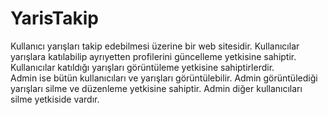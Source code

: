 # YarisTakip
Kullanıcı yarışları takip edebilmesi üzerine bir web sitesidir. Kullanıcılar yarışlara katılabilip ayrıyetten profilerini güncelleme yetkisine sahiptir. Kullanıcılar katıldığı yarışları görüntüleme yetkisine sahiptirlerdir.  
Admin ise bütün kullanıcıları ve yarışları görüntülebilir. Admin görüntülediği yarışları silme ve düzenleme yetkisine sahiptir. Admin diğer kullanıcıları silme yetkiside vardır.
